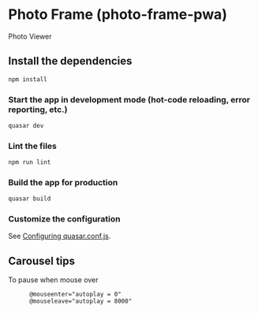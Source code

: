# Photo Frame (photo-frame-pwa)

Photo Viewer

## Install the dependencies
```bash
npm install
```

### Start the app in development mode (hot-code reloading, error reporting, etc.)
```bash
quasar dev
```

### Lint the files
```bash
npm run lint
```

### Build the app for production
```bash
quasar build
```

### Customize the configuration
See [Configuring quasar.conf.js](https://quasar.dev/quasar-cli/quasar-conf-js).


## Carousel tips

To pause when mouse over
```
      @mouseenter="autoplay = 0"
      @mouseleave="autoplay = 8000"
```